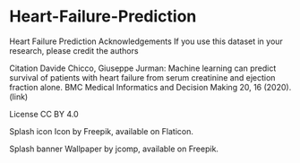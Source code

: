 # Heart-Failure-Prediction
Heart Failure Prediction
Acknowledgements
If you use this dataset in your research, please credit the authors

Citation
Davide Chicco, Giuseppe Jurman: Machine learning can predict survival of patients with heart failure from serum creatinine and ejection fraction alone. BMC Medical Informatics and Decision Making 20, 16 (2020). (link)

License
CC BY 4.0

Splash icon
Icon by Freepik, available on Flaticon.

Splash banner
Wallpaper by jcomp, available on Freepik.

